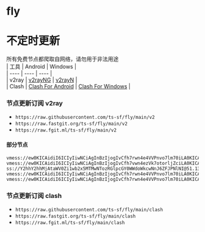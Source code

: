 # fly
# 不定时更新
所有免费节点都爬取自网络，请勿用于非法用途  
|  工具  | Android  | Windows  |  
|  ----  | ----   | ----  |  
| v2ray  | [v2rayNG](https://github.com/2dust/v2rayNG/releases) | [v2rayN](https://github.com/2dust/v2rayN/releases) |  
| Clash  | [Clash For Android](https://github.com/Kr328/ClashForAndroid/releases) | [Clash For Windows](https://github.com/Fndroid/clash_for_windows_pkg/releases) | 
  
### 节点更新订阅  v2ray
- `https://raw.githubusercontent.com/ts-sf/fly/main/v2`  
- `https://raw.fastgit.org/ts-sf/fly/main/v2`  
- `https://raw.fgit.ml/ts-sf/fly/main/v2`  
#### 部分节点  
``` 
vmess://ew0KICAidiI6ICIyIiwNCiAgInBzIjogIvCfh7rwn4e4VVPnvo7lm70iLA0KICAiYWRkIjogIjEwNC4zMS4xNi40NSIsDQogICJwb3J0IjogIjgwIiwNCiAgImlkIjogIjJmY2MyOTM5LTdkY2YtNDc0MS1hYTAzLTgyNWJjNDBlMjNmZCIsDQogICJhaWQiOiAiMCIsDQogICJzY3kiOiAiYXV0byIsDQogICJuZXQiOiAid3MiLA0KICAidHlwZSI6ICJub25lIiwNCiAgImhvc3QiOiAiZGUzLmlydGVoLmZ1biIsDQogICJwYXRoIjogIi9DWmZjenZ0aWVDWlhkT2xnV2hnRExYIiwNCiAgInRscyI6ICIiLA0KICAic25pIjogIiIsDQogICJhbHBuIjogIiIsDQogICJmcCI6ICIiDQp9
vmess://ew0KICAidiI6ICIyIiwNCiAgInBzIjogIvCfh7vwn4ezVk7otorljZciLA0KICAiYWRkIjogIjEwMy43NC4xMDYuMTQxIiwNCiAgInBvcnQiOiAiODAiLA0KICAiaWQiOiAiZWM3Yzk0YjUtNmNhNi00Mjg5LWI0NGItYzY1ODNmMmM1ZjZjIiwNCiAgImFpZCI6ICIwIiwNCiAgInNjeSI6ICJhdXRvIiwNCiAgIm5ldCI6ICJ3cyIsDQogICJ0eXBlIjogIm5vbmUiLA0KICAiaG9zdCI6ICIxMDMuNzQuMTA2LjE0MSIsDQogICJwYXRoIjogIi9mdXp6eW5nP2VkPTIwNDgiLA0KICAidGxzIjogIiIsDQogICJzbmkiOiAiIiwNCiAgImFscG4iOiAiIiwNCiAgImZwIjogIiINCn0=
ss://Y2hhY2hhMjAtaWV0Zi1wb2x5MTMwNTozRGlpcGY0WWdoWkcwNnJ6ZFJPNlNI@51.132.13.37:36238#%F0%9F%87%AC%F0%9F%87%A7GB%E8%8B%B1%E5%9B%BD
vmess://ew0KICAidiI6ICIyIiwNCiAgInBzIjogIvCfh7rwn4e4VVPnvo7lm70iLA0KICAiYWRkIjogIjEwNC4xNi4xNTAuOSIsDQogICJwb3J0IjogIjQ0MyIsDQogICJpZCI6ICIzZGU0ZWMyNy03NGI0LTQzZTMtYmYyMy0xOGU3MjZhYzgwYmMiLA0KICAiYWlkIjogIjAiLA0KICAic2N5IjogImF1dG8iLA0KICAibmV0IjogIndzIiwNCiAgInR5cGUiOiAibm9uZSIsDQogICJob3N0IjogIlhXT3AyRC5qYW5iYXJvb24uY29tIiwNCiAgInBhdGgiOiAiL1A2a3BuNVVLRzQwTU5MSzIiLA0KICAidGxzIjogInRscyIsDQogICJzbmkiOiAiIiwNCiAgImFscG4iOiAiIg0KfQ==
vmess://ew0KICAidiI6ICIyIiwNCiAgInBzIjogIvCfh7rwn4e4VVPnvo7lm70iLA0KICAiYWRkIjogIjE0Mi40LjExMi4yNyIsDQogICJwb3J0IjogIjUxMDkxIiwNCiAgImlkIjogIjQxODA0OGFmLWEyOTMtNGI5OS05YjBjLTk4Y2EzNTgwZGQyNCIsDQogICJhaWQiOiAiNjQiLA0KICAic2N5IjogImF1dG8iLA0KICAibmV0IjogInRjcCIsDQogICJ0eXBlIjogIm5vbmUiLA0KICAiaG9zdCI6ICIiLA0KICAicGF0aCI6ICIvIiwNCiAgInRscyI6ICIiLA0KICAic25pIjogIiIsDQogICJhbHBuIjogIiIsDQogICJmcCI6ICIiDQp9
```
### 节点更新订阅  clash
- `https://raw.githubusercontent.com/ts-sf/fly/main/clash`  
- `https://raw.fastgit.org/ts-sf/fly/main/clash`  
- `https://raw.fgit.ml/ts-sf/fly/main/clash`  
